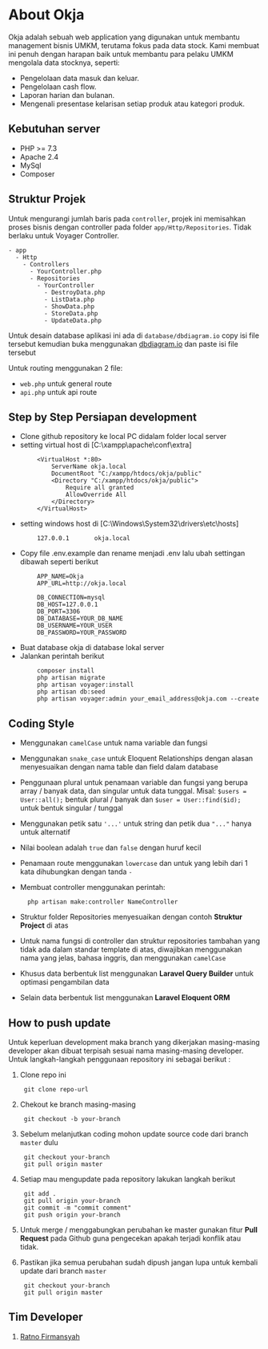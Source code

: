# About Okja

Okja adalah sebuah web application yang digunakan untuk membantu management bisnis UMKM, terutama fokus pada data stock. Kami membuat ini penuh dengan harapan baik untuk membantu para pelaku UMKM mengolala data stocknya, seperti:

- Pengelolaan data masuk dan keluar.
- Pengelolaan cash flow.
- Laporan harian dan bulanan.
- Mengenali presentase kelarisan setiap produk atau kategori produk.

## Kebutuhan server

- PHP >= 7.3
- Apache 2.4
- MySql
- Composer

## Struktur Projek

Untuk mengurangi jumlah baris pada `controller`, projek ini memisahkan proses bisnis dengan controller pada folder `app/Http/Repositories`. Tidak berlaku untuk Voyager Controller.

    - app
      - Http
        - Controllers
          - YourController.php
		  - Repositories
		    - YourController
		      - DestroyData.php
		      - ListData.php
		      - ShowData.php
		      - StoreData.php
		      - UpdateData.php

Untuk desain database aplikasi ini ada di `database/dbdiagram.io` copy isi file tersebut kemudian buka menggunakan [dbdiagram.io](https://dbdiagram.io/) dan paste isi file tersebut
  
Untuk routing menggunakan 2 file:
- `web.php` untuk general route
- `api.php` untuk api route

## Step by Step Persiapan development

- Clone github repository ke local PC didalam folder local server
- setting virtual host di [C:\xampp\apache\conf\extra]
```text
		<VirtualHost *:80>
		    ServerName okja.local
		    DocumentRoot "C:/xampp/htdocs/okja/public"
		    <Directory "C:/xampp/htdocs/okja/public">
		        Require all granted
		        AllowOverride All
		    </Directory>
		</VirtualHost>
```
- setting windows host di [C:\Windows\System32\drivers\etc\hosts]
```text
		127.0.0.1       okja.local
```
- Copy file .env.example dan rename menjadi .env lalu ubah settingan dibawah seperti berikut
```text
		APP_NAME=Okja
		APP_URL=http://okja.local

		DB_CONNECTION=mysql
		DB_HOST=127.0.0.1
		DB_PORT=3306
		DB_DATABASE=YOUR_DB_NAME
		DB_USERNAME=YOUR_USER
		DB_PASSWORD=YOUR_PASSWORD
```
- Buat database okja di database lokal server
- Jalankan perintah berikut
```text
		composer install
		php artisan migrate
		php artisan voyager:install
		php artisan db:seed
		php artisan voyager:admin your_email_address@okja.com --create
```

## Coding Style
- Menggunakan `camelCase` untuk nama variable dan fungsi
- Menggunakan `snake_case` untuk Eloquent Relationships dengan alasan menyesuaikan dengan nama table dan field dalam database
- Penggunaan plural untuk penamaan variable dan fungsi yang berupa array / banyak data, dan singular untuk data tunggal. 
  Misal: `$users = User::all();` bentuk plural / banyak dan `$user = User::find($id);` untuk bentuk singular / tunggal
- Menggunakan petik satu `'...'` untuk string dan petik dua `"..."` hanya untuk alternatif
- Nilai boolean adalah `true` dan `false` dengan huruf kecil
- Penamaan route menggunakan `lowercase` dan untuk yang lebih dari 1 kata dihubungkan dengan tanda `-`
- Membuat controller menggunakan perintah:

        php artisan make:controller NameController
- Struktur folder Repositories menyesuaikan dengan contoh **Struktur Project** di atas
- Untuk nama fungsi di controller dan struktur repositories tambahan yang tidak ada dalam standar template di atas, diwajibkan menggunakan nama yang jelas, bahasa inggris, dan menggunakan `camelCase`
- Khusus data berbentuk list menggunakan **Laravel Query Builder** untuk optimasi pengambilan data
- Selain data berbentuk list menggunakan **Laravel Eloquent ORM**

## How to push update

Untuk keperluan development maka branch yang dikerjakan masing-masing developer akan dibuat terpisah sesuai nama masing-masing developer.  
Untuk langkah-langkah penggunaan repository ini sebagai berikut :
1. Clone repo ini
 
        git clone repo-url
2. Chekout ke branch masing-masing

        git checkout -b your-branch
3. Sebelum melanjutkan coding mohon update source code dari branch `master` dulu

        git checkout your-branch
        git pull origin master
4. Setiap mau mengupdate pada repository lakukan langkah berikut

        git add .
        git pull origin your-branch
        git commit -m "commit comment"
        git push origin your-branch
5. Untuk merge / menggabungkan perubahan ke master gunakan fitur **Pull Request** pada Github guna pengecekan apakah terjadi konflik atau tidak. 
6. Pastikan jika semua perubahan sudah dipush jangan lupa untuk kembali update dari branch `master`

        git checkout your-branch
        git pull origin master

## Tim Developer
1. [Ratno Firmansyah](mailto:asturof11@gmail.com)
